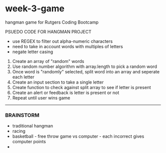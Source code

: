 # week-3-game
hangman game for Rutgers Coding Bootcamp


PSUEDO CODE FOR HANGMAN PROJECT


* use REGEX to filter out alpha-numeric characters  
* need to take in account words with multiples of letters
* negate letter casing  

1. Create an array of "random" words  
2. Use random number algorithm with array.length to pick a random word   
3. Once word is "randomly" selected, split word into an array and   seperate each letter  
4. Create an input section to take a single letter  
5. Create function to check against split array to see if letter is present  
6. Create an alert or feedback is letter is present or not  
7. Repeat until user wins game  


***

### BRAINSTORM
* traditional hangman  
* racing  
* basketball - free throw game vs computer - each incorrect gives computer points  
*
